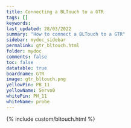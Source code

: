```yaml
---
title: Connecting a BLTouch to a GTR
tags: []
keywords: 
last_updated: 28/03/2022
summary: "How to connect a BLTouch to a GTR"
sidebar: mydoc_sidebar
permalink: gtr_bltouch.html
folder: mydoc
comments: false
toc: false
datatable: true
boardname: GTR
image: gtr_bltouch.png
yellowPin: PB_11
yellowName: Servo0
whitePin: PH_11
whiteName: probe
---
```


{% include custom/bltouch.html %}